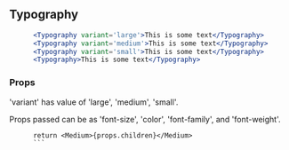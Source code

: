 




## Typography 

```jsx
      <Typography variant='large'>This is some text</Typography>
      <Typography variant='medium'>This is some text</Typography>
      <Typography variant='small'>This is some text</Typography>
      <Typography>This is some text</Typography>
```

### Props

'variant' has value of 'large', 'medium', 'small'.

Props passed can be as 'font-size', 'color', 'font-family', and 'font-weight'.

``` default:<br>
      return <Medium>{props.children}</Medium> 
      ```